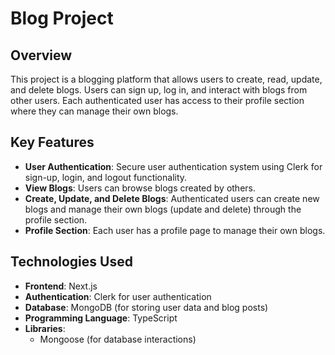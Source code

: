 # Blog Project

## Overview
This project is a blogging platform that allows users to create, read, update, and delete blogs. Users can sign up, log in, and interact with blogs from other users. Each authenticated user has access to their profile section where they can manage their own blogs.

## Key Features
- **User Authentication**: Secure user authentication system using Clerk for sign-up, login, and logout functionality.
- **View Blogs**: Users can browse blogs created by others.
- **Create, Update, and Delete Blogs**: Authenticated users can create new blogs and manage their own blogs (update and delete) through the profile section.
- **Profile Section**: Each user has a profile page to manage their own blogs.

## Technologies Used
- **Frontend**: Next.js
- **Authentication**: Clerk for user authentication
- **Database**: MongoDB (for storing user data and blog posts)
- **Programming Language**: TypeScript
- **Libraries**: 
  - Mongoose (for database interactions)
